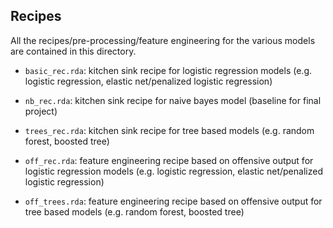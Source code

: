 ## Recipes

All the recipes/pre-processing/feature engineering for the various models are contained in this directory.

- `basic_rec.rda`: kitchen sink recipe for logistic regression models (e.g. logistic regression, elastic net/penalized logistic regression)
- `nb_rec.rda`: kitchen sink recipe for naive bayes model (baseline for final project)
- `trees_rec.rda`: kitchen sink recipe for tree based models (e.g. random forest, boosted tree)

- `off_rec.rda`: feature engineering recipe based on offensive output for logistic regression models (e.g. logistic regression, elastic net/penalized logistic regression)
- `off_trees.rda`: feature engineering recipe based on offensive output for tree based models (e.g. random forest, boosted tree)
